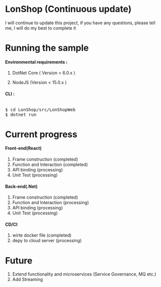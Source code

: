 # LonShop (Continuous update)
I will continue to update this project, if you have any questions, please tell me, I will do my best to complete it

# Running the sample

####  Environmental requirements :

1. DotNet Core ( Version < 6.0.x )

2. NodeJS (Version < 15.0.x )

#### CLI :

<pre>  
$ cd LonShop/src/LonShopWeb
$ dotnet run
</pre>


# Current progress

#### Front-end(React)

1. Frame construction  (completed)
2. Function and Interaction (completed)
3. API binding (processing)
4. Unit Test (processing)

#### Back-end(.Net)

1. Frame construction  (completed)
2. Function and Interaction (processing)
3. API binding (processing)
4. Unit Test (processing)

####  CD/CI

1. wirte docker file (completed)
2. depy to cloud server (processing)

# Future
1. Extend functionality and microservices (Service Governance, MQ etc.)
2. Add Streaming